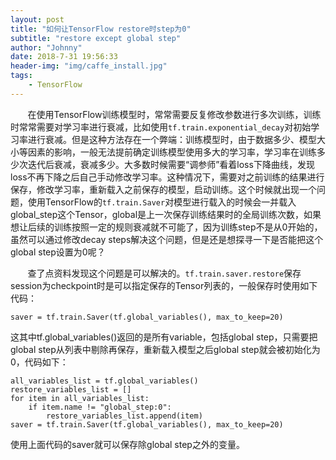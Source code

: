 ```yaml
---
layout: post
title: "如何让TensorFlow restore时step为0"
subtitle: "restore except global step"
author: "Johnny"
date: 2018-7-31 19:56:33
header-img: "img/caffe_install.jpg"
tags: 
    - TensorFlow 
---
```


&#160; &#160; &#160; &#160;在使用TensorFlow训练模型时，常常需要反复修改参数进行多次训练，训练时常常需要对学习率进行衰减，比如使用`tf.train.exponential_decay`对初始学习率进行衰减。但是这种方法存在一个弊端：训练模型时，由于数据多少、模型大小等因素的影响，一般无法提前确定训练模型使用多大的学习率，学习率在训练多少次迭代后衰减，衰减多少。大多数时候需要“调参师”看着loss下降曲线，发现loss不再下降之后自己手动修改学习率。这种情况下，需要对之前训练的结果进行保存，修改学习率，重新载入之前保存的模型，启动训练。这个时候就出现一个问题，使用TensorFlow的`tf.train.Saver`对模型进行载入的时候会一并载入global_step这个Tensor，global是上一次保存训练结果时的全局训练次数，如果想让后续的训练按照一定的规则衰减就不可能了，因为训练step不是从0开始的，虽然可以通过修改decay steps解决这个问题，但是还是想探寻一下是否能把这个global step设置为0呢？

&#160; &#160; &#160; &#160;查了点资料发现这个问题是可以解决的。`tf.train.saver.restore`保存session为checkpoint时是可以指定保存的Tensor列表的，一般保存时使用如下代码：

    saver = tf.train.Saver(tf.global_variables(), max_to_keep=20)

这其中tf.global_variables()返回的是所有variable，包括global step，只需要把global step从列表中剔除再保存，重新载入模型之后global step就会被初始化为0，代码如下：

    all_variables_list = tf.global_variables()
    restore_variables_list = []
    for item in all_variables_list: 
    	if item.name != "global_step:0":
    		restore_variables_list.append(item) 
    saver = tf.train.Saver(tf.global_variables(), max_to_keep=20)

使用上面代码的saver就可以保存除global step之外的变量。